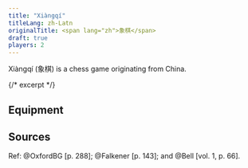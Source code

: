 ```yaml
---
title: "Xiàngqí"
titleLang: zh-Latn
originalTitle: <span lang="zh">象棋</span>
draft: true
players: 2
---
```


<p class="lead"><span lang="cmn-Latn-pinyin" class="noun">Xiàngqí</span> (<span lang="zh">象棋</span>) is a chess game originating from China.</p>

{/* excerpt */}

## Equipment

## Sources

Ref: @OxfordBG [p. 288]; @Falkener [p. 143]; and @Bell [vol. 1, p. 66].
